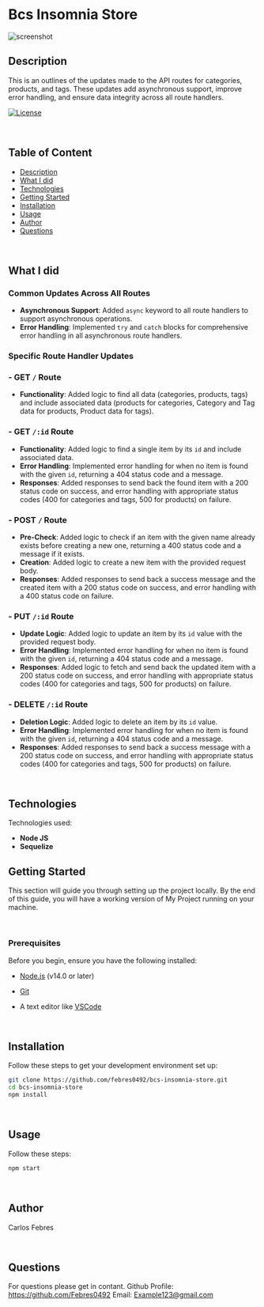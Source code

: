 # Bcs Insomnia Store

![screenshot](screenshot.png)

## Description

This is an outlines of the updates made to the API routes for categories, products, and tags. These updates add asynchronous support, improve error handling, and ensure data integrity across all route handlers.


[![License](https://img.shields.io/badge/Watch_live_demo_>>-darkgreen?style=for-the-badge)](https://drive.google.com/file/d/1irMuhpIuUz0AsLz8cmSuiznxgQl5DrKK/view)

<br>

## Table of Content
- [Description](#description)
- [What I did](#What-I-did)
- [Technologies](#technologies)
- [Getting Started](#getting-started)
- [Installation](#installation)
- [Usage](#usage)
- [Author](#author)
- [Questions](#questions)

<br>

## What I did

### Common Updates Across All Routes

- **Asynchronous Support**: Added `async` keyword to all route handlers to support asynchronous operations.
- **Error Handling**: Implemented `try` and `catch` blocks for comprehensive error handling in all asynchronous route handlers.


### Specific Route Handler Updates

### - GET `/` Route

- **Functionality**: Added logic to find all data (categories, products, tags) and include associated data (products for categories, Category and Tag data for products, Product data for tags).

### - GET `/:id` Route

- **Functionality**: Added logic to find a single item by its `id` and include associated data.
- **Error Handling**: Implemented error handling for when no item is found with the given `id`, returning a 404 status code and a message.
- **Responses**: Added responses to send back the found item with a 200 status code on success, and error handling with appropriate status codes (400 for categories and tags, 500 for products) on failure.

### - POST `/` Route

- **Pre-Check**: Added logic to check if an item with the given name already exists before creating a new one, returning a 400 status code and a message if it exists.
- **Creation**: Added logic to create a new item with the provided request body.
- **Responses**: Added responses to send back a success message and the created item with a 200 status code on success, and error handling with a 400 status code on failure.

### - PUT `/:id` Route

- **Update Logic**: Added logic to update an item by its `id` value with the provided request body.
- **Error Handling**: Implemented error handling for when no item is found with the given `id`, returning a 404 status code and a message.
- **Responses**: Added logic to fetch and send back the updated item with a 200 status code on success, and error handling with appropriate status codes (400 for categories and tags, 500 for products) on failure.

### - DELETE `/:id` Route

- **Deletion Logic**: Added logic to delete an item by its `id` value.
- **Error Handling**: Implemented error handling for when no item is found with the given `id`, returning a 404 status code and a message.
- **Responses**: Added responses to send back a success message with a 200 status code on success, and error handling with appropriate status codes (400 for categories and tags, 500 for products) on failure.

<br>

## Technologies
Technologies used:
- **Node JS**
- **Sequelize**


## Getting Started

This section will guide you through setting up the project locally. By the end of this guide, you will have a working version of My Project running on your machine.

<br>

### Prerequisites

Before you begin, ensure you have the following installed:

- [Node.js](https://nodejs.org/) (v14.0 or later)

- [Git](https://git-scm.com/)

- A text editor like [VSCode](https://code.visualstudio.com/)

<br>

## Installation
Follow these steps to get your development environment set up:
```bash
git clone https://github.com/febres0492/bcs-insomnia-store.git
cd bcs-insomnia-store
npm install
```

<br>

## Usage
Follow these steps:
```bash
npm start
```
<br>


## Author
Carlos Febres

<br>


## Questions
For questions please get in contant.
Github Profile: https://github.com/Febres0492
Email: Example123@gmail.com

